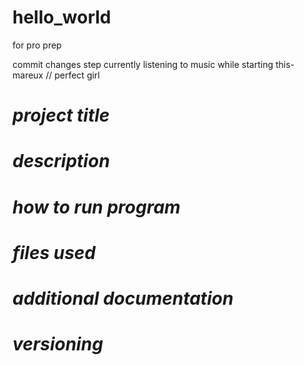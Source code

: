 # hello_world
for pro prep

commit changes step
currently listening to music while starting this- mareux // perfect girl

# *project title*
# *description*
# *how to run program*
# *files used*
# *additional documentation*
# *versioning*
